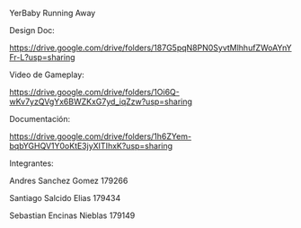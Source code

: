 YerBaby Running Away

Design Doc:

https://drive.google.com/drive/folders/187G5pqN8PN0SyvtMlhhufZWoAYnYFr-L?usp=sharing

Video de Gameplay:

https://drive.google.com/drive/folders/1Oi6Q-wKv7yzQVgYx6BWZKxG7yd_iqZzw?usp=sharing

Documentación:

https://drive.google.com/drive/folders/1h6ZYem-bqbYGHQV1Y0oKtE3jyXITIhxK?usp=sharing

Integrantes:

Andres Sanchez Gomez 179266

Santiago Salcido Elias 179434

Sebastian Encinas Nieblas 179149
 
